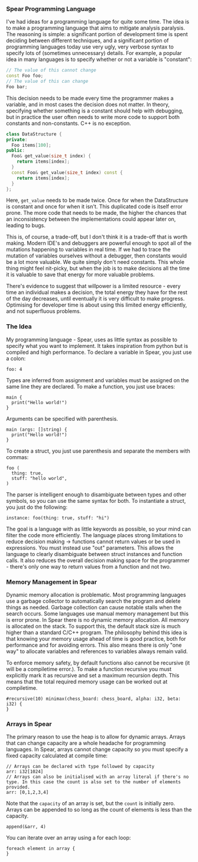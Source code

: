 ### Spear Programming Language

I've had ideas for a programming language for quite some time. The idea is to make a programming language that aims to mitigate analysis paralysis. The reasoning is simple: a significant portion of development time is spent deciding between different techniques, and a significant portion of programming languages today use very ugly, very verbose syntax to specify lots of (sometimes unnecessary) details. For example, a popular idea in many languages is to specify whether or not a variable is "constant": 

```C++
// The value of this cannot change
const Foo foo;
// The value of this can change
Foo bar;
```
This decision needs to be made every time the programmer makes a variable, and in most cases the decision does not matter. In theory, specifying whether something is a constant should help with debugging, but in practice the user often needs to write more code to support both constants and non-constants. C++ is no exception. 
```C++
class DataStructure {
private:
  Foo items[100];
public:
  Foo& get_value(size_t index) {
    return items[index];
  }
  const Foo& get_value(size_t index) const {
    return items[index];
  }
};
```
Here, `get_value` needs to be made twice. Once for when the DataStructure is constant and once for when it isn't. This duplicated code is itself error prone. 
The more code that needs to be made, the higher the chances that an inconsistency between the implementations could appear later on, leading to bugs. 

This is, of course, a trade-off, but I don't think it is a trade-off that is worth making. Modern IDE's and debuggers are powerful enough to spot all of the mutations happening to variables in real time. If we had to trace the mutation of variables ourselves without a debugger, then constants would be a lot more valuable. We quite simply don't need constants. This whole thing might feel nit-picky, but when the job is to make decisions all the time it is valuable to save that energy for more valuable problems. 

There's evidence to suggest that willpower is a limited resource - every time an individual makes a decision, the total energy they have for the rest of the day decreases, until eventually it is very difficult to make progress. Optimising for developer time is about using this limited energy efficiently, and not superfluous problems.

### The Idea

My programming language - Spear, uses as little syntax as possible to specify what you want to implement. It takes inspiration from python but is compiled and high performance.
To declare a variable in Spear, you just use a colon: 

```
foo: 4
```

Types are inferred from assignment and variables must be assigned on the same line they are declared. To make a function, you just use braces:
```
main {
  print("Hello world!")
}
```
Arguments can be specified with parenthesis. 
```
main (args: []string) {
  print("Hello world!")
}
```
To create a struct, you just use parenthesis and separate the members with commas:
```
foo (
  thing: true,
  stuff: "hello world",
)
```
The parser is intelligent enough to disambiguate between types and other symbols, so you can use the same syntax for both. To instantiate a struct, you just
do the following: 
```
instance: foo(thing: true, stuff: "hi")
```

The goal is a language with as little keywords as possible, so your mind can filter the code more efficiently. The language places strong limitations to reduce 
decision making -> functions cannot return values or be used in expressions. You must instead use "out" parameters. This allows the language to clearly disambiguate between struct instances and function calls. It also reduces the overall decision making space for the programmer - there's only one way to return values from a function and not two. 

### Memory Management in Spear 

Dynamic memory allocation is problematic. Most programming languages use a garbage collector to automatically search the program and delete things as needed. Garbage collection can cause notable stalls when the search occurs. Some languages use manual memory management but this is error prone. In Spear there is no dynamic memory allocation. All memory is allocated on the stack. To support this, the default stack size is much higher than a standard C/C++ program. The philosophy behind this idea is that knowing your memory usage ahead of time is good practice, both for performance and for avoiding errors. This also means there is only "one way" to allocate variables and references to variables always remain valid. 

To enforce memory safety, by default functions also cannot be recursive (it will be a compiletime error.). To make a function recursive you must explicitly mark it as recursive and set a maximum recursion depth. This means that the total required memory usage can be worked out at compiletime.
```
#recursive(10) minimax(chess_board: chess_board, alpha: i32, beta: i32) {
}
```
### Arrays in Spear

The primary reason to use the heap is to allow for dynamic arrays. Arrays that can change capacity are a whole headache for programming languages. In Spear, arrays cannot change capacity so you must specify a fixed capacity calculated at compile time: 

```
// Arrays can be declared with type followed by capacity
arr: i32[1024]
// Arrays can also be initialised with an array literal if there's no type. In this case the count is also set to the number of elements provided.
arr: [0,1,2,3,4]
```
Note that the `capacity` of an array is set, but the `count` is initially zero. Arrays can be appended to so long as the count of elements is less than the capacity.
```
append(&arr, 4)
```
You can iterate over an array using a for each loop:
```
foreach element in array {
}
```
